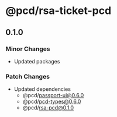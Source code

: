 # @pcd/rsa-ticket-pcd

## 0.1.0

### Minor Changes

- Updated packages

### Patch Changes

- Updated dependencies
  - @pcd/passport-ui@0.6.0
  - @pcd/pcd-types@0.6.0
  - @pcd/rsa-pcd@0.1.0
